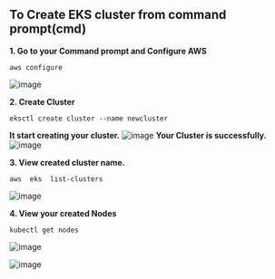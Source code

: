 ## To Create EKS cluster from command prompt(cmd)
**1. Go to your Command prompt and Configure AWS**
```
aws configure
```

![image](https://github.com/user-attachments/assets/2c6a75a5-717f-4fda-bc66-da1e5dcee682)

**2. Create Cluster**
```
eksctl create cluster --name newcluster
```
**It start creating your cluster.**
![image](https://github.com/user-attachments/assets/a9fc6e85-f806-4b65-ae1d-3af5b0063b1e)
**Your Cluster is successfully.**
![image](https://github.com/user-attachments/assets/3bebac50-ee54-4414-8411-1bad0fae4e22)

**3. View created cluster name.**
```
aws  eks  list-clusters
```
![image](https://github.com/user-attachments/assets/8fad06af-a70b-41b4-86fe-465ac97147c0)

**4. View your created Nodes**
```
kubectl get nodes
```
![image](https://github.com/user-attachments/assets/b16379b2-7b2d-4183-98dd-f8f623cb7ab7)

![image](https://github.com/user-attachments/assets/747d190a-b896-47f5-a014-9dd220584627)
